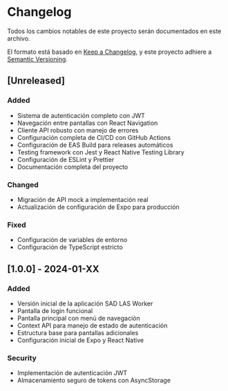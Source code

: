 # Changelog

Todos los cambios notables de este proyecto serán documentados en este archivo.

El formato está basado en [Keep a Changelog](https://keepachangelog.com/en/1.0.0/),
y este proyecto adhiere a [Semantic Versioning](https://semver.org/spec/v2.0.0.html).

## [Unreleased]

### Added
- Sistema de autenticación completo con JWT
- Navegación entre pantallas con React Navigation
- Cliente API robusto con manejo de errores
- Configuración completa de CI/CD con GitHub Actions
- Configuración de EAS Build para releases automáticos
- Testing framework con Jest y React Native Testing Library
- Configuración de ESLint y Prettier
- Documentación completa del proyecto

### Changed
- Migración de API mock a implementación real
- Actualización de configuración de Expo para producción

### Fixed
- Configuración de variables de entorno
- Configuración de TypeScript estricto

## [1.0.0] - 2024-01-XX

### Added
- Versión inicial de la aplicación SAD LAS Worker
- Pantalla de login funcional
- Pantalla principal con menú de navegación
- Context API para manejo de estado de autenticación
- Estructura base para pantallas adicionales
- Configuración inicial de Expo y React Native

### Security
- Implementación de autenticación JWT
- Almacenamiento seguro de tokens con AsyncStorage
